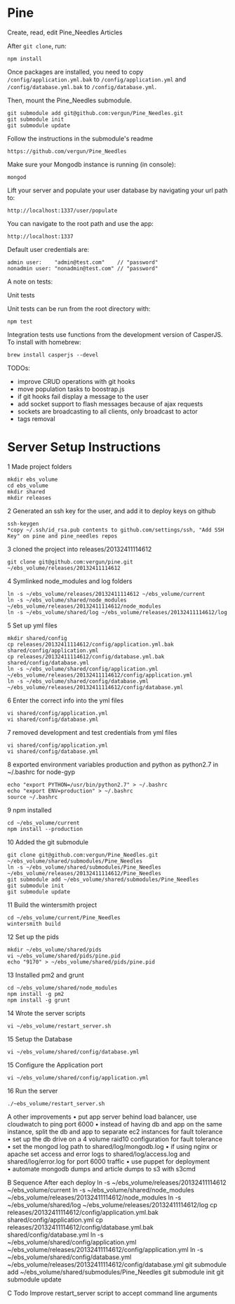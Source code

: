Pine
============

Create, read, edit Pine_Needles Articles

After `git clone`, run:

    npm install

Once packages are installed, you need to copy `/config/application.yml.bak` to `/config/application.yml` and  `/config/database.yml.bak` to `/config/database.yml`.


Then, mount the Pine_Needles submodule.

    git submodule add git@github.com:vergun/Pine_Needles.git
    git submodule init
    git submodule update


Follow the instructions in the submodule's readme

    https://github.com/vergun/Pine_Needles


Make sure your Mongodb instance is running (in console):

    mongod

Lift your server and populate your user database by navigating your url path to: 

    http://localhost:1337/user/populate

You can navigate to the root path and use the app:

    http://localhost:1337    

Default user credentials are:

    admin user:    "admin@test.com"    // "password"
    nonadmin user: "nonadmin@test.com" // "password"

A note on tests:

Unit tests
 
Unit tests can be run from the root directory with:

    npm test

Integration tests use functions from the development version of CasperJS. To install with homebrew:

    brew install casperjs --devel

TODOs:

* improve CRUD operations with git hooks
* move population tasks to boostrap.js
* if git hooks fail display a message to the user
* add socket support to flash messages because of ajax requests
* sockets are broadcasting to all clients, only broadcast to actor
* <CR> tags removal

Server Setup Instructions
==========================

1 Made project folders

    mkdir ebs_volume
    cd ebs_volume
    mkdir shared
    mkdir releases

2 Generated an ssh key for the user, and add it to deploy keys on github

    ssh-keygen
    *copy ~/.ssh/id_rsa.pub contents to github.com/settings/ssh, "Add SSH Key" on pine and pine_needles repos

3 cloned the project into releases/20132411114612

    git clone git@github.com:vergun/pine.git ~/ebs_volume/releases/20132411114612

4 Symlinked node_modules and log folders

    ln -s ~/ebs_volume/releases/20132411114612 ~/ebs_volume/current
    ln -s ~/ebs_volume/shared/node_modules ~/ebs_volume/releases/20132411114612/node_modules
    ln -s ~/ebs_volume/shared/log ~/ebs_volume/releases/20132411114612/log

5 Set up yml files

    mkdir shared/config
    cp releases/20132411114612/config/application.yml.bak shared/config/application.yml
    cp releases/20132411114612/config/database.yml.bak shared/config/database.yml
    ln -s ~/ebs_volume/shared/config/application.yml ~/ebs_volume/releases/20132411114612/config/application.yml
    ln -s ~/ebs_volume/shared/config/database.yml ~/ebs_volume/releases/20132411114612/config/database.yml

6 Enter the correct info into the yml files

    vi shared/config/application.yml
    vi shared/config/database.yml

7 removed development and test credentials from yml files

    vi shared/config/application.yml
    vi shared/config/database.yml
    
8 exported environment variables production and python as python2.7 in ~/.bashrc for node-gyp

    echo "export PYTHON=/usr/bin/python2.7" > ~/.bashrc
    echo "export ENV=production" > ~/.bashrc
    source ~/.bashrc

9 npm installed

    cd ~/ebs_volume/current
    npm install --production

10 Added the git submodule

    git clone git@github.com:vergun/Pine_Needles.git ~/ebs_volume/shared/submodules/Pine_Needles
    ln -s ~/ebs_volume/shared/submodules/Pine_Needles ~/ebs_volume/releases/20132411114612/Pine_Needles
    git submodule add ~/ebs_volume/shared/submodules/Pine_Needles
    git submodule init
    git submodule update

11 Build the wintersmith project

    cd ~/ebs_volume/current/Pine_Needles
    wintersmith build

12 Set up the pids

    mkdir ~/ebs_volume/shared/pids
    vi ~/ebs_volume/shared/pids/pine.pid
    echo "9170" > ~/ebs_volume/shared/pids/pine.pid

13 Installed pm2 and grunt

    cd ~/ebs_volume/shared/node_modules
    npm install -g pm2
    npm install -g grunt

14 Wrote the server scripts

    vi ~/ebs_volume/restart_server.sh

15 Setup the Database

    vi ~/ebs_volume/shared/config/database.yml

15 Configure the Application port

    vi ~/ebs_volume/shared/config/application.yml


16 Run the server

    ./~ebs_volume/restart_server.sh

A other improvements
• put app server behind load balancer, use cloudwatch to ping port 6000 
• instead of having db and app on the same instance, split the db and app to separate ec2 instances for fault tolerance
• set up the db drive on a 4 volume raid10 configuration for fault tolerance
• set the mongod log path to shared/log/mongodb.log
• if using nginx or apache set access and error logs to shared/log/access.log and shared/log/error.log for port 6000 traffic
• use puppet for deployment
• automate mongodb dumps and article dumps to s3 with s3cmd

B Sequence After each deploy
ln -s ~/ebs_volume/releases/20132411114612 ~/ebs_volume/current
ln -s ~/ebs_volume/shared/node_modules ~/ebs_volume/releases/20132411114612/node_modules
ln -s ~/ebs_volume/shared/log ~/ebs_volume/releases/20132411114612/log
cp releases/20132411114612/config/application.yml.bak shared/config/application.yml
cp releases/20132411114612/config/database.yml.bak shared/config/database.yml
ln -s ~/ebs_volume/shared/config/application.yml ~/ebs_volume/releases/20132411114612/config/application.yml
ln -s ~/ebs_volume/shared/config/database.yml ~/ebs_volume/releases/20132411114612/config/database.yml
git submodule add ~/ebs_volume/shared/submodules/Pine_Needles
git submodule init
git submodule update


C Todo
Improve restart_server script to accept command line arguments
